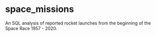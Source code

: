 # space_missions
An SQL analysis of reported rocket launches from the beginning of the Space Race 1957 - 2020. 
